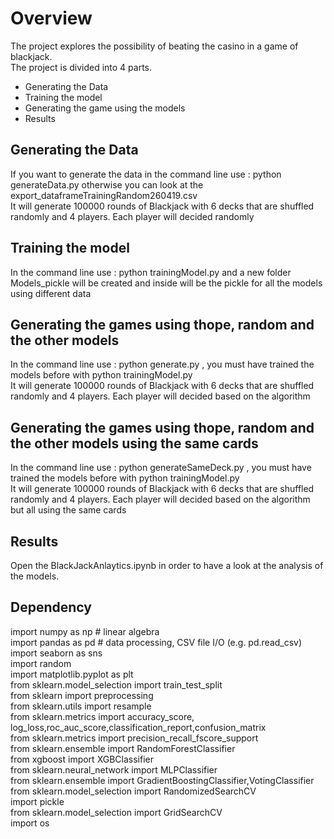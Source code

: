 # Overview

The project explores the possibility of beating the casino in a game of blackjack.  
The project is divided into 4 parts.  
  * Generating the Data  
  * Training the model  
  * Generating the game using the models   
  * Results  

## Generating the Data

If you want to generate the data in the command line use : python generateData.py
otherwise you can look at the export_dataframeTrainingRandom260419.csv  
It will generate 100000 rounds of Blackjack with 6 decks that are shuffled randomly and 4 players. Each player will decided randomly

## Training the model

In the command line use : python trainingModel.py and a new folder Models_pickle will be created and inside will be the pickle for all the models using different data

## Generating the games using thope, random and the other models

In the command line use : python generate.py , you must have trained the models before with python trainingModel.py  
It will generate 100000 rounds of Blackjack with 6 decks that are shuffled randomly and 4 players. Each player will decided based on the algorithm

## Generating the games using thope, random and the other models using the same cards

In the command line use : python generateSameDeck.py , you must have trained the models before with python trainingModel.py  
It will generate 100000 rounds of Blackjack with 6 decks that are shuffled randomly and 4 players. Each player will decided based on the algorithm but all using the same cards
## Results

Open the BlackJackAnlaytics.ipynb in order to have a look at the analysis of the models.

## Dependency

import numpy as np # linear algebra  
import pandas as pd # data processing, CSV file I/O (e.g. pd.read_csv)  
import seaborn as sns  
import random  
import matplotlib.pyplot as plt  
from sklearn.model_selection import train_test_split  
from sklearn import preprocessing  
from sklearn.utils import resample  
from sklearn.metrics import accuracy_score, log_loss,roc_auc_score,classification_report,confusion_matrix  
from sklearn.metrics import precision_recall_fscore_support  
from sklearn.ensemble import RandomForestClassifier  
from xgboost import XGBClassifier  
from sklearn.neural_network import MLPClassifier  
from sklearn.ensemble import GradientBoostingClassifier,VotingClassifier  
from sklearn.model_selection import RandomizedSearchCV  
import pickle  
from sklearn.model_selection import GridSearchCV  
import os  
